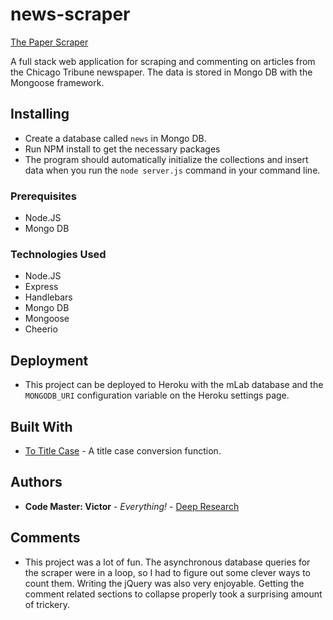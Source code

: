 # news-scraper

[The Paper Scraper](https://the-paper-scraper.herokuapp.com/)

A full stack web application for scraping and commenting on articles from the Chicago Tribune newspaper. The data is stored in Mongo DB with the Mongoose framework.  

## Installing

* Create a database called `news` in Mongo DB.
* Run NPM install to get the necessary packages
* The program should automatically initialize the collections and insert data when you run the `node server.js` command in your command line.

### Prerequisites

* Node.JS
* Mongo DB

### Technologies Used

* Node.JS
* Express
* Handlebars
* Mongo DB
* Mongoose
* Cheerio

## Deployment

* This project can be deployed to Heroku with the mLab database and the `MONGODB_URI` configuration variable on the Heroku settings page.

## Built With

* [To Title Case](https://github.com/gouch/to-title-case/blob/master/to-title-case.js) - A title case conversion function.

## Authors

* **Code Master: Victor** - *Everything!* - [Deep Research](https://github.com/deep-research)

## Comments

* This project was a lot of fun. The asynchronous database queries for the scraper were in a loop, so I had to figure out some clever ways to count them. Writing the jQuery was also very enjoyable. Getting the comment related sections to collapse properly took a surprising amount of trickery.
